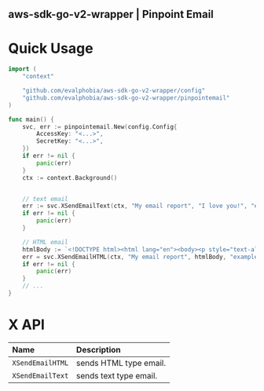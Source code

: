 aws-sdk-go-v2-wrapper | Pinpoint Email
----


# Quick Usage

```go
import (
	"context"

	"github.com/evalphobia/aws-sdk-go-v2-wrapper/config"
	"github.com/evalphobia/aws-sdk-go-v2-wrapper/pinpointemail"
)

func main() {
	svc, err := pinpointemail.New(config.Config{
		AccessKey: "<...>",
		SecretKey: "<...>",
	})
	if err != nil {
		panic(err)
	}
	ctx := context.Background()


	// text email
	err := svc.XSendEmailText(ctx, "My email report", "I love you!", "example@example.com", "example@example.com")
	if err != nil {
		panic(err)
	}

	// HTML email
	htmlBody := `<!DOCTYPE html><html lang="en"><body><p style="text-align: center;">I love you!</p></body></html>`
	err = svc.XSendEmailHTML(ctx, "My email report", htmlBody, "example@example.com", "example@example.com")
	if err != nil {
		panic(err)
	}
	// ...
}
```

# X API

| Name | Description |
|:--|:--|
| `XSendEmailHTML` | sends HTML type email. |
| `XSendEmailText` | sends text type email. |
